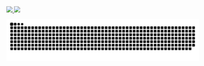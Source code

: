 ##
<div>
  <a href="https://github.com/gabe-santana">
  <img height="180em" src="https://github-readme-stats.vercel.app/api?username=gabe-santana&show_icons=true&theme=dark&include_all_commits=true&count_private=true"/>
  <img height="180em" src="https://github-readme-stats.vercel.app/api/top-langs/?username=gabe-santana&layout=compact&langs_count=7&theme=dark"/>
</div>


 ![Snake animation](https://github.com/gabe-santana/gabe-santana/blob/output/github-contribution-grid-snake.svg)
